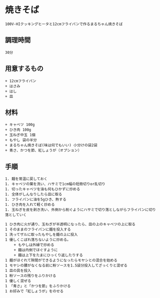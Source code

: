 # 焼きそば
	100V-HIクッキングヒータと12cmフライパンで作るまるちゃん焼きそば
## 調理時間
	30分

## 用意するもの

	+ 12cmフライパン
	+ はさみ
	+ はし
	+ 皿

## 材料

	+ キャベツ 100g
	+ ひき肉 100g
	+ 玉ねぎ中玉 1個
	+ もやし 袋の半分
	+ まるちゃん焼きそば(味は何でもいい) 小分けの袋2袋
	+ 青さ、かつを節、紅しょうが（オプション）

## 手順
    
	1. 麺を常温に戻しておく
	1. キャベツの葉を洗い、ハサミで1cm幅の短冊切りor乱切り
	1. 切ったキャベツを油も何もひかずに炒める
	1. 全体がしんなりしたら皿に取る
	1. フライパンに油を5gひき、熱する
	1. ひき肉を入れて軽く炒める
	1. 玉ねぎを皮を剥き洗い、外側から削ぐようにハサミで切り落としながらフライパンに切り落としていく
    
	1 ひき肉に火が通り、玉ねぎが半透明になったら、皿の上のキャベツの上に取る
	1 そのままのフライパンに麺を投入する
	1 洗ってザルに取ったもやしを麺の上に投入
	1 優しくこぼれ落ちないように炒める。
		+ もやしは外縁で炒める
		+ 麺は内側でほぐすように
		+ 麺は上下をたまにひっくり返したりする
	1 麺がほぐれて隙間ができるようになったらモヤシとの混合を始める
	1 モヤシの腰がなくなる前に粉ソースを1.5袋分投入してざっくりと混ぜる
	1 皿の具を投入
	1 粉ソースの残りをふりかける
	1 優しく混ぜる
	1 「青さ」と「かつを節」をふりかける
	1 お好みで「紅しょうが」をのせる
    
